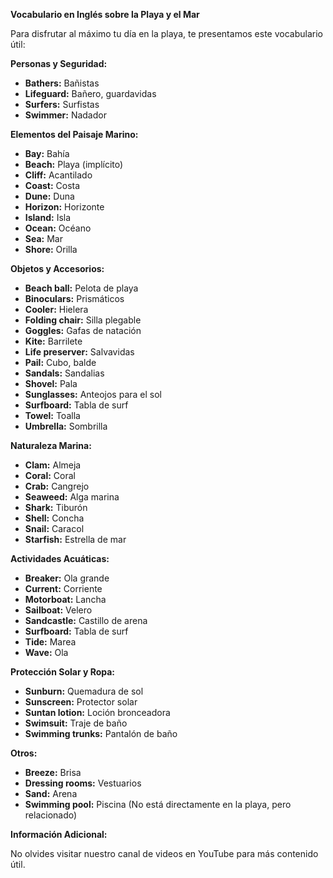 

**Vocabulario en Inglés sobre la Playa y el Mar**

Para disfrutar al máximo tu día en la playa, te presentamos este vocabulario útil:

**Personas y Seguridad:**

*   **Bathers:** Bañistas
*   **Lifeguard:** Bañero, guardavidas
*   **Surfers:** Surfistas
*   **Swimmer:** Nadador

**Elementos del Paisaje Marino:**

*   **Bay:** Bahía
*   **Beach:** Playa (implícito)
*   **Cliff:** Acantilado
*   **Coast:** Costa
*   **Dune:** Duna
*   **Horizon:** Horizonte
*   **Island:** Isla
*   **Ocean:** Océano
*   **Sea:** Mar
*   **Shore:** Orilla

**Objetos y Accesorios:**

*   **Beach ball:** Pelota de playa
*   **Binoculars:** Prismáticos
*   **Cooler:** Hielera
*   **Folding chair:** Silla plegable
*   **Goggles:** Gafas de natación
*   **Kite:** Barrilete
*   **Life preserver:** Salvavidas
*   **Pail:** Cubo, balde
*   **Sandals:** Sandalias
*   **Shovel:** Pala
*   **Sunglasses:** Anteojos para el sol
*   **Surfboard:** Tabla de surf
*   **Towel:** Toalla
*   **Umbrella:** Sombrilla

**Naturaleza Marina:**

*   **Clam:** Almeja
*   **Coral:** Coral
*   **Crab:** Cangrejo
*   **Seaweed:** Alga marina
*   **Shark:** Tiburón
*   **Shell:** Concha
*   **Snail:** Caracol
*   **Starfish:** Estrella de mar

**Actividades Acuáticas:**

*   **Breaker:** Ola grande
*   **Current:** Corriente
*   **Motorboat:** Lancha
*   **Sailboat:** Velero
*   **Sandcastle:** Castillo de arena
*   **Surfboard:** Tabla de surf
*   **Tide:** Marea
*   **Wave:** Ola

**Protección Solar y Ropa:**

*   **Sunburn:** Quemadura de sol
*   **Sunscreen:** Protector solar
*   **Suntan lotion:** Loción bronceadora
*   **Swimsuit:** Traje de baño
*   **Swimming trunks:** Pantalón de baño

**Otros:**

*   **Breeze:** Brisa
*   **Dressing rooms:** Vestuarios
*   **Sand:** Arena
*   **Swimming pool:** Piscina (No está directamente en la playa, pero relacionado)

**Información Adicional:**

No olvides visitar nuestro canal de videos en YouTube para más contenido útil.

